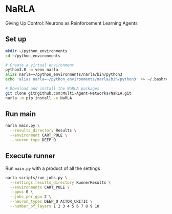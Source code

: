 # NaRLA
Giving Up Control: Neurons as Reinforcement Learning Agents

## Set up
```bash 
mkdir ~/python_environments
cd ~/python_environments

# Create a virtual environment
python3.8 -m venv narla
alias narla=~/python_environments/narla/bin/python3
echo 'alias narla=~/python_environments/narla/bin/python3' >> ~/.bashrc

# Download and install the NaRLA packages
git clone git@github.com:Multi-Agent-Networks/NaRLA.git
narla -m pip install -e NaRLA
```

## Run main
```bash 
narla main.py \
  --results_directory Results \
  --environment CART_POLE \
  --neuron_type DEEP_Q
```

## Execute runner
Run `main.py` with a product of all the settings
```bash 
narla scripts/run_jobs.py \
  --settings.results_directory RunnerResults \
  --environments CART_POLE \
  --gpus 0 \
  --jobs_per_gpu 2 \
  --neuron_types DEEP_Q ACTOR_CRITIC \
  --number_of_layers 1 2 3 4 5 6 7 8 9 10 
```
